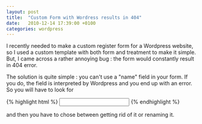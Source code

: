 ```yaml
---
layout: post
title:  "Custom Form with Wordress results in 404"
date:   2010-12-14 17:39:00 +0100
categories: wordpress
---
```

I recently needed to make a custom register form for a Wordpress website, so I used a custom template with both form and treatment to make it simple. But, I came across a rather annoying bug : the form would constantly result in 404 error.

The solution is quite simple : you can't use a "name" field in your form. If you do, the field is interpreted by Wordpress and you end up with an error. So you will have to look for

{% highlight html %}
<input name="name" type="text" />
{% endhighlight %}

and then you have to chose between getting rid of it or renaming it.
